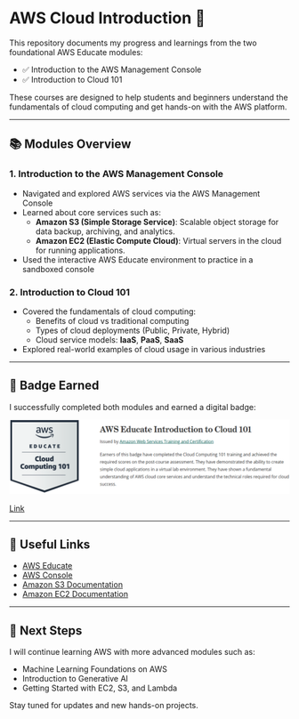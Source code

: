 # AWS Cloud Introduction 🚀

This repository documents my progress and learnings from the two foundational AWS Educate modules:

- ✅ Introduction to the AWS Management Console  
- ✅ Introduction to Cloud 101

These courses are designed to help students and beginners understand the fundamentals of cloud computing and get hands-on with the AWS platform.

---

## 📚 Modules Overview

### 1. Introduction to the AWS Management Console
- Navigated and explored AWS services via the AWS Management Console
- Learned about core services such as:
  - **Amazon S3 (Simple Storage Service)**: Scalable object storage for data backup, archiving, and analytics.
  - **Amazon EC2 (Elastic Compute Cloud)**: Virtual servers in the cloud for running applications.
- Used the interactive AWS Educate environment to practice in a sandboxed console

### 2. Introduction to Cloud 101
- Covered the fundamentals of cloud computing:
  - Benefits of cloud vs traditional computing
  - Types of cloud deployments (Public, Private, Hybrid)
  - Cloud service models: **IaaS**, **PaaS**, **SaaS**
- Explored real-world examples of cloud usage in various industries

---

## 📸 Badge Earned

I successfully completed both modules and earned a digital badge:

![AWS Educate Badge](introduction_to_cloud.png)

[Link](https://www.credly.com/badges/253b9c35-2abc-466d-b401-35e0f2d2f628/public_url)

---

## 🔗 Useful Links

- [AWS Educate](https://www.awseducate.com/)
- [AWS Console](https://console.aws.amazon.com/)
- [Amazon S3 Documentation](https://docs.aws.amazon.com/s3/)
- [Amazon EC2 Documentation](https://docs.aws.amazon.com/ec2/)

---

## 🧠 Next Steps

I will continue learning AWS with more advanced modules such as:
- Machine Learning Foundations on AWS
- Introduction to Generative AI
- Getting Started with EC2, S3, and Lambda

Stay tuned for updates and new hands-on projects.

